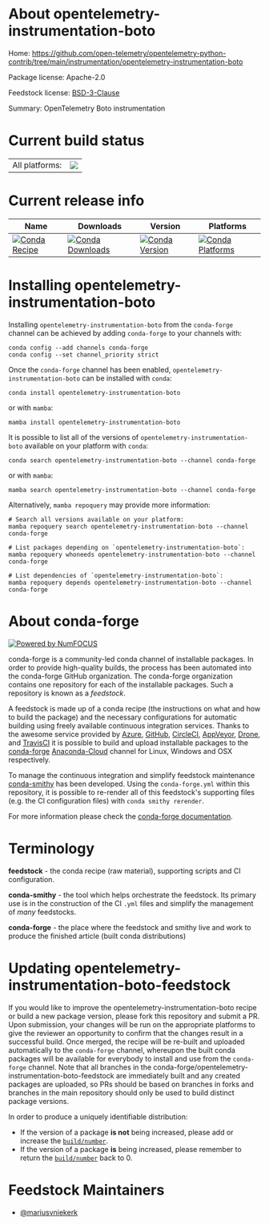 About opentelemetry-instrumentation-boto
========================================

Home: https://github.com/open-telemetry/opentelemetry-python-contrib/tree/main/instrumentation/opentelemetry-instrumentation-boto

Package license: Apache-2.0

Feedstock license: [BSD-3-Clause](https://github.com/conda-forge/opentelemetry-instrumentation-boto-feedstock/blob/main/LICENSE.txt)

Summary: OpenTelemetry Boto instrumentation

Current build status
====================


<table><tr><td>All platforms:</td>
    <td>
      <a href="https://dev.azure.com/conda-forge/feedstock-builds/_build/latest?definitionId=13855&branchName=main">
        <img src="https://dev.azure.com/conda-forge/feedstock-builds/_apis/build/status/opentelemetry-instrumentation-boto-feedstock?branchName=main">
      </a>
    </td>
  </tr>
</table>

Current release info
====================

| Name | Downloads | Version | Platforms |
| --- | --- | --- | --- |
| [![Conda Recipe](https://img.shields.io/badge/recipe-opentelemetry--instrumentation--boto-green.svg)](https://anaconda.org/conda-forge/opentelemetry-instrumentation-boto) | [![Conda Downloads](https://img.shields.io/conda/dn/conda-forge/opentelemetry-instrumentation-boto.svg)](https://anaconda.org/conda-forge/opentelemetry-instrumentation-boto) | [![Conda Version](https://img.shields.io/conda/vn/conda-forge/opentelemetry-instrumentation-boto.svg)](https://anaconda.org/conda-forge/opentelemetry-instrumentation-boto) | [![Conda Platforms](https://img.shields.io/conda/pn/conda-forge/opentelemetry-instrumentation-boto.svg)](https://anaconda.org/conda-forge/opentelemetry-instrumentation-boto) |

Installing opentelemetry-instrumentation-boto
=============================================

Installing `opentelemetry-instrumentation-boto` from the `conda-forge` channel can be achieved by adding `conda-forge` to your channels with:

```
conda config --add channels conda-forge
conda config --set channel_priority strict
```

Once the `conda-forge` channel has been enabled, `opentelemetry-instrumentation-boto` can be installed with `conda`:

```
conda install opentelemetry-instrumentation-boto
```

or with `mamba`:

```
mamba install opentelemetry-instrumentation-boto
```

It is possible to list all of the versions of `opentelemetry-instrumentation-boto` available on your platform with `conda`:

```
conda search opentelemetry-instrumentation-boto --channel conda-forge
```

or with `mamba`:

```
mamba search opentelemetry-instrumentation-boto --channel conda-forge
```

Alternatively, `mamba repoquery` may provide more information:

```
# Search all versions available on your platform:
mamba repoquery search opentelemetry-instrumentation-boto --channel conda-forge

# List packages depending on `opentelemetry-instrumentation-boto`:
mamba repoquery whoneeds opentelemetry-instrumentation-boto --channel conda-forge

# List dependencies of `opentelemetry-instrumentation-boto`:
mamba repoquery depends opentelemetry-instrumentation-boto --channel conda-forge
```


About conda-forge
=================

[![Powered by
NumFOCUS](https://img.shields.io/badge/powered%20by-NumFOCUS-orange.svg?style=flat&colorA=E1523D&colorB=007D8A)](https://numfocus.org)

conda-forge is a community-led conda channel of installable packages.
In order to provide high-quality builds, the process has been automated into the
conda-forge GitHub organization. The conda-forge organization contains one repository
for each of the installable packages. Such a repository is known as a *feedstock*.

A feedstock is made up of a conda recipe (the instructions on what and how to build
the package) and the necessary configurations for automatic building using freely
available continuous integration services. Thanks to the awesome service provided by
[Azure](https://azure.microsoft.com/en-us/services/devops/), [GitHub](https://github.com/),
[CircleCI](https://circleci.com/), [AppVeyor](https://www.appveyor.com/),
[Drone](https://cloud.drone.io/welcome), and [TravisCI](https://travis-ci.com/)
it is possible to build and upload installable packages to the
[conda-forge](https://anaconda.org/conda-forge) [Anaconda-Cloud](https://anaconda.org/)
channel for Linux, Windows and OSX respectively.

To manage the continuous integration and simplify feedstock maintenance
[conda-smithy](https://github.com/conda-forge/conda-smithy) has been developed.
Using the ``conda-forge.yml`` within this repository, it is possible to re-render all of
this feedstock's supporting files (e.g. the CI configuration files) with ``conda smithy rerender``.

For more information please check the [conda-forge documentation](https://conda-forge.org/docs/).

Terminology
===========

**feedstock** - the conda recipe (raw material), supporting scripts and CI configuration.

**conda-smithy** - the tool which helps orchestrate the feedstock.
                   Its primary use is in the construction of the CI ``.yml`` files
                   and simplify the management of *many* feedstocks.

**conda-forge** - the place where the feedstock and smithy live and work to
                  produce the finished article (built conda distributions)


Updating opentelemetry-instrumentation-boto-feedstock
=====================================================

If you would like to improve the opentelemetry-instrumentation-boto recipe or build a new
package version, please fork this repository and submit a PR. Upon submission,
your changes will be run on the appropriate platforms to give the reviewer an
opportunity to confirm that the changes result in a successful build. Once
merged, the recipe will be re-built and uploaded automatically to the
`conda-forge` channel, whereupon the built conda packages will be available for
everybody to install and use from the `conda-forge` channel.
Note that all branches in the conda-forge/opentelemetry-instrumentation-boto-feedstock are
immediately built and any created packages are uploaded, so PRs should be based
on branches in forks and branches in the main repository should only be used to
build distinct package versions.

In order to produce a uniquely identifiable distribution:
 * If the version of a package **is not** being increased, please add or increase
   the [``build/number``](https://docs.conda.io/projects/conda-build/en/latest/resources/define-metadata.html#build-number-and-string).
 * If the version of a package **is** being increased, please remember to return
   the [``build/number``](https://docs.conda.io/projects/conda-build/en/latest/resources/define-metadata.html#build-number-and-string)
   back to 0.

Feedstock Maintainers
=====================

* [@mariusvniekerk](https://github.com/mariusvniekerk/)

